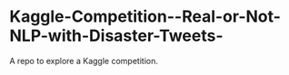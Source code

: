 # Kaggle-Competition--Real-or-Not-NLP-with-Disaster-Tweets-
A repo to explore a Kaggle competition.
